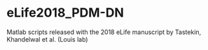 # eLife2018_PDM-DN
Matlab scripts released with the 2018 eLife manuscript by Tastekin, Khandelwal et al. (Louis lab)
